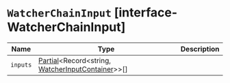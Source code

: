 # `WatcherChainInput` [interface-WatcherChainInput]

| Name | Type | Description |
| - | - | - |
| `inputs` | [Partial](./Partial.md)<Record<string, [WatcherInputContainer](./WatcherInputContainer.md)>>[] | &nbsp; |
